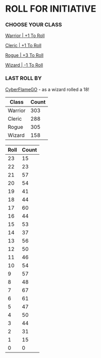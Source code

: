# ROLL FOR INITIATIVE
### CHOOSE YOUR CLASS

[Warrior | +1 To Roll](https://github.com/benjaminsampica/benjaminsampica/issues/new?title=roll%7Cwarrior&body=Just+click+%27Submit+new+issue%27.)

[Cleric | +1 To Roll](https://github.com/benjaminsampica/benjaminsampica/issues/new?title=roll%7Ccleric&body=Just+click+%27Submit+new+issue%27.)

[Rogue | +3 To Roll](https://github.com/benjaminsampica/benjaminsampica/issues/new?title=roll%7Crogue&body=Just+click+%27Submit+new+issue%27.)

[Wizard | -1 To Roll](https://github.com/benjaminsampica/benjaminsampica/issues/new?title=roll%7Cwizard&body=Just+click+%27Submit+new+issue%27.)
### LAST ROLL BY
[CyberFlameGO](https://www.github.com/CyberFlameGO) - as a wizard rolled a 18!

|Class|Count|
|-|-|
|Warrior|303|
|Cleric|288|
|Rogue|305|
|Wizard|158|

|Roll|Count|
|-|-|
|23|15
|22|23
|21|57
|20|54
|19|41
|18|44
|17|60
|16|44
|15|53
|14|37
|13|56
|12|50
|11|46
|10|54
|9|57
|8|48
|7|67
|6|61
|5|47
|4|50
|3|44
|2|31
|1|15
|0|0
